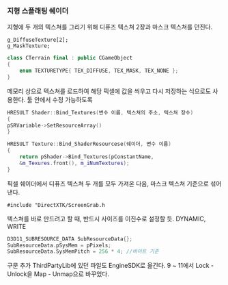 ### 지형 스플래팅 쉐이더

지형에 두 개의 텍스쳐를 그리기 위해
디퓨즈 텍스쳐 2장과 마스크 텍스쳐를 던진다.

```
g_DiffuseTexture[2];
g_MaskTexture;
```
``` cpp
class CTerrain final : public CGameObject
{
	enum TEXTURETYPE{ TEX_DIFFUSE, TEX_MASK, TEX_NONE };
}
```

메모리 상으로 텍스쳐를 로드하여 해당 픽셀에 값을 씌우고 다시 저장하는 식으로도 사용한다. 툴 안에서 수정 가능하도록

``` cpp
HRESULT Shader::Bind_Textures(변수 이름, 텍스쳐의 주소, 텍스쳐 장수)
{
pSRVariable->SetResourceArray()
}

HRESULT Texture::Bind_ShaderResourcese(쉐이더, 변수 이름)
{
	return pShader->Bind_Textures(pConstantName,
	&m_Texures.front(), m_iNumTextures);
}
```

픽셀 쉐이더에서 디퓨즈 텍스쳐 두 개를 모두 가져온 다음, 마스크 텍스쳐 기준으로 섞어낸다.

`#include "DirectXTK/ScreenGrab.h`

텍스쳐를 바로 만드려고 할 때,  반드시 사이즈를 이진수로 설정할 듯.
 DYNAMIC, WRITE
``` cpp
D3D11_SUBRESOURCE_DATA SubResourceData{};
SubResourceData.pSysMem = pPixels;
SubResourceData.SysMemPitch = 256 * 4; //바이트 기준
```

구문 추가
ThirdPartyLib에 있던 파일도 EngineSDK로 옮긴다.
9 ~ 11에서
Lock - Unlock을 Map - Unmap으로 바꾸었다.